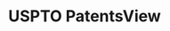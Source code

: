 ---
layout: default
bigquery: https://console.cloud.google.com/bigquery?p=patents-public-data&d=patentsview&page=dataset
citation: Attribution should be given to PatentsView for use, distribution, or derivative
  works.
code: https://github.com/CSSIP-AIR/PatentsView-Code-Snippets/
contributors: USPTO
cost: None
description: 'PatentsView includes US patent data including raw data (summaries, applications,
  pregrant applications), disambugations of inventors and assignees, and inventor
  gender estimates.  Also foreign priority data, # of figures and sheets, and government
  interest statements.'
documentation: https://patentsview.org/query/builder-faqs
last_edit: Mon, 04 Apr 2022 19:02:57 GMT
location: https://patentsview.org/
maintained_by: USPTO
record_creation_timestamp: 12/2/2020 17:20:46
schema_fields: '[''latlong'', ''citation_id'', ''disclaimer_date'', ''group_id'',
  ''term_grant'', ''lapse_of_patent'', ''name_first'', ''subgroup_id'', ''disamb_assignee_id_20181127'',
  ''male_flag'', ''classification_data_source'', ''disamb_assignee_id_20190312'',
  ''contract_award_number'', ''assignee_id'', ''level_one'', ''doctype'', ''name'',
  ''country'', ''main_group'', ''symbol_position'', ''relkind'', ''disamb_assignee_id_20190820'',
  ''disamb_inventor_id_20170307'', ''lawyer_id'', ''reldocno'', ''male'', ''length'',
  ''country_transformed'', ''subclass'', ''county_fips'', ''term_disclaimer'', ''sector_title'',
  ''num_sheets'', ''state_fips'', ''withdrawn'', ''filename'', ''sequence'', ''date'',
  ''uuid'', ''category_id'', ''rule_47'', ''f102_date'', ''level_three'', ''lname'',
  ''deceased'', ''name_last'', ''classification_level'', ''term_extension'', ''role'',
  ''type'', ''application_id'', ''subsection_id'', ''disamb_inventor_id_20171226'',
  ''disamb_inventor_id_20200929'', ''level_two'', ''subcategory_id'', ''disamb_assignee_id_20200929'',
  ''series_code'', ''id'', ''kind'', ''county'', ''_102_date'', ''ipc_class'', ''rawinventor_id'',
  ''designation'', ''field_title'', ''action_date'', ''abstract'', ''subgroup'', ''disamb_inventor_id_20191231'',
  ''field_id'', ''dependent'', ''inventor_id'', ''state'', ''organization_id'', ''text'',
  ''number'', ''category'', ''ipc_version_indicator'', ''disamb_inventor_id_20171003'',
  ''num_figures'', ''doc_type'', ''rawassignee_id'', ''_371_date'', ''longitude'',
  ''classification_value'', ''disamb_assignee_id_20200630'', ''disamb_inventor_id_20200331'',
  ''section'', ''disamb_assignee_id_20191231'', ''organization'', ''title'', ''attribution_status'',
  ''disamb_inventor_id_20180528'', ''applicant_type'', ''num_claims'', ''variety'',
  ''exemplary'', ''classification_status'', ''rawlocation_id'', ''gi_statement'',
  ''section_id'', ''rel_id'', ''disamb_inventor_id_20190820'', ''mainclass_id'', ''disamb_inventor_id_20181127'',
  ''group'', ''location_id'', ''disamb_inventor_id_20200630'', ''status'', ''disamb_inventor_id_20191008'',
  ''city'', ''disamb_inventor_id_20170808'', ''fname'', ''latin_name'', ''latitude'',
  ''disamb_inventor_id_20190312'', ''f371_date'', ''disamb_assignee_id_20200331'',
  ''patent_id'', ''disamb_assignee_id_20191008'', ''subclass_id'', ''num'', ''publication_number'',
  ''disamb_inventor_id_20201229'']'
shortname: patentsview
tags:
- disambiguation
- United States
- gender
terms_of_use: Creative Commons Attribution 4.0 International License.
timeframe: 1963-1999
title: USPTO PatentsView
uuid: cf1780b1-e265-4e49-8d1d-83b9cfe0fd9a
---